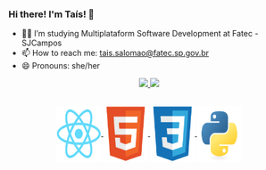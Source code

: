 ### Hi there! I'm Taís! 👋

- 🧑‍🎓 I’m studying Multiplataform Software Development at Fatec - SJCampos
- 📫 How to reach me: tais.salomao@fatec.sp.gov.br
- 😄 Pronouns: she/her

<div align="center">
  <a href="https://github.com/taissalomao">
  <img width="42%" src="https://github-readme-stats.vercel.app/api?username=taissalomao&show_icons=true&theme=dracula&include_all_commits=true&count_private=true"/>
  <img width="50%" src="https://github-readme-stats.vercel.app/api/top-langs/?username=taissalomao&layout=compact&langs_count=7&theme=dracula"/>
</div>
    <p> </p>
  
  <div style="display: inline_block" align="center"><br>
  <img align="center" alt="Rafa-React" height="100" width="80" src="https://raw.githubusercontent.com/devicons/devicon/master/icons/react/react-original.svg">
  <img align="center" alt="Rafa-HTML" height="100" width="80" src="https://raw.githubusercontent.com/devicons/devicon/master/icons/html5/html5-original.svg">
  <img align="center" alt="Rafa-CSS" height="100" width="80" src="https://raw.githubusercontent.com/devicons/devicon/master/icons/css3/css3-original.svg">
  <img align="center" alt="Rafa-Python" height="100" width="80" src="https://raw.githubusercontent.com/devicons/devicon/master/icons/python/python-original.svg">
</div>
  <p> </p>
  <div> 

</div>
